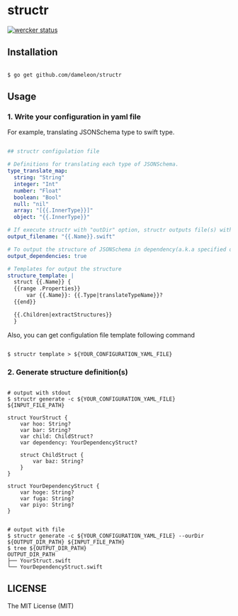 # structr

[![wercker status](https://app.wercker.com/status/b61410dc565d9d7c6348d926068b5382/s "wercker status")](https://app.wercker.com/project/bykey/b61410dc565d9d7c6348d926068b5382)

## Installation

```shell

$ go get github.com/dameleon/structr

```

## Usage

### 1. Write your configuration in yaml file

For example, translating JSONSchema type to swift type.

```yaml

## structr configulation file

# Definitions for translating each type of JSONSchema.
type_translate_map:
  string: "String"
  integer: "Int"
  number: "Float"
  boolean: "Bool"
  null: "nil"
  array: "[{{.InnerType}}]"
  object: "{{.InnerType}}"

# If execute structr with "outDir" option, structr outputs file(s) with the definition of "output_filename" template.
output_filename: "{{.Name}}.swift"

# To output the structure of JSONSchema in dependency(a.k.a specified of "$ref" key in JSONSchema).
output_dependencies: true

# Templates for output the structure
structure_template: |
  struct {{.Name}} {
  {{range .Properties}}
      var {{.Name}}: {{.Type|translateTypeName}}?
  {{end}}

  {{.Children|extractStructures}}
  }

```

Also, you can get configulation file template following command

```shell

$ structr template > ${YOUR_CONFIGURATION_YAML_FILE} 

```

### 2. Generate structure definition(s)

```shell

# output with stdout
$ structr generate -c ${YOUR_CONFIGURATION_YAML_FILE} ${INPUT_FILE_PATH}

struct YourStruct {
    var hoo: String?   
    var bar: String?  
    var child: ChildStruct?
    var dependency: YourDependencyStruct?

    struct ChildStruct {
        var baz: String?
    }
}

struct YourDependencyStruct {
    var hoge: String?
    var fuga: String?
    var piyo: String?
}


# output with file
$ structr generate -c ${YOUR_CONFIGURATION_YAML_FILE} --ourDir ${OUTPUT_DIR_PATH} ${INPUT_FILE_PATH}
$ tree ${OUTPUT_DIR_PATH}
OUTPUT_DIR_PATH
├── YourStruct.swift
└── YourDependencyStruct.swift

```

## LICENSE

The MIT License (MIT)
